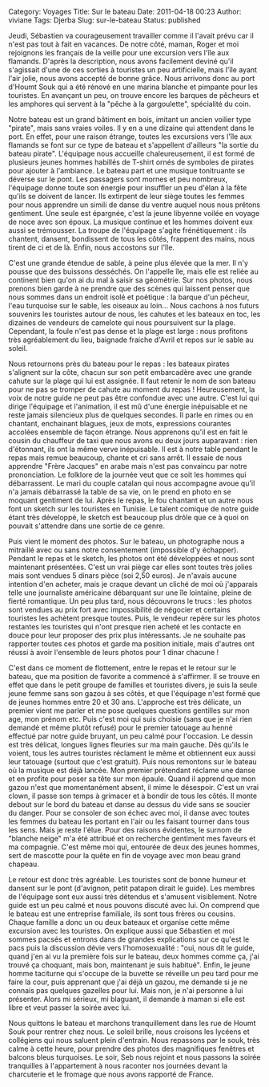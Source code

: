 Category: Voyages
Title: Sur le bateau
Date: 2011-04-18 00:23
Author: viviane
Tags: Djerba
Slug: sur-le-bateau
Status: published

Jeudi, Sébastien va courageusement travailler comme il l'avait prévu car il n'est pas tout à fait en vacances. De notre côté, maman, Roger et moi rejoignons les français de la veille pour une excursion vers l'île aux flamands. D'après la description, nous avons facilement deviné qu'il s'agissait d'une de ces sorties à touristes un peu artificielle, mais l'île ayant l'air jolie, nous avons accepté de bonne grâce. Nous arrivons donc au port d'Houmt Souk qui a été rénové en une marina blanche et pimpante pour les touristes. En avançant un peu, on trouve encore les barques de pêcheurs et les amphores qui servent à la "pêche à la gargoulette", spécialité du coin.

Notre bateau est un grand bâtiment en bois, imitant un ancien voilier type "pirate", mais sans vraies voiles. Il y en a une dizaine qui attendent dans le port. En effet, pour une raison étrange, toutes les excursions vers l'île aux flamands se font sur ce type de bateau et s'appellent d'ailleurs "la sortie du bateau pirate". L'équipage nous accueille chaleureusement, il est formé de plusieurs jeunes hommes habillés de T-shirt ornés de symboles de pirates pour ajouter à l'ambiance. Le bateau part et une musique tonitruante se déverse sur le pont. Les passagers sont mornes et peu nombreux, l'équipage donne toute son énergie pour insuffler un peu d'élan à la fête qu'ils se doivent de lancer. Ils extirpent de leur siège toutes les femmes pour nous apprendre un simili de danse du ventre auquel nous nous prêtons gentiment. Une seule est épargnée, c'est la jeune libyenne voilée en voyage de noce avec son époux. La musique continue et les hommes doivent eux aussi se trémousser. La troupe de l'équipage s'agite frénétiquement : ils chantent, dansent, bondissent de tous les côtés, frappent des mains, nous tirent de ci et de là. Enfin, nous accostons sur l'île.

C'est une grande étendue de sable, à peine plus élevée que la mer. Il n'y pousse que des buissons desséchés. On l'appelle île, mais elle est reliée au continent bien qu'on ai du mal à saisir sa géométrie. Sur nos photos, nous prenons bien garde à ne prendre que des scènes qui laissent penser que nous sommes dans un endroit isolé et poétique : la barque d'un pécheur, l'eau turquoise sur le sable, les oiseaux au loin... Nous cachons à nos futurs souvenirs les touristes autour de nous, les cahutes et les bateaux en toc, les dizaines de vendeurs de camelote qui nous poursuivent sur la plage. Cependant, la foule n'est pas dense et la plage est large : nous profitons très agréablement du lieu, baignade fraiche d'Avril et repos sur le sable au soleil.

Nous retournons près du bateau pour le repas : les bateaux pirates s'alignent sur la côte, chacun sur son petit embarcadère avec une grande cahute sur la plage qui lui est assignée. Il faut retenir le nom de son bateau pour ne pas se tromper de cahute au moment du repas ! Heureusement, la voix de notre guide ne peut pas être confondue avec une autre. C'est lui qui dirige l'équipage et l'animation, il est mû d'une énergie inépuisable et ne reste jamais silencieux plus de quelques secondes. Il parle en rimes ou en chantant, enchainant blagues, jeux de mots, expressions courantes accolées ensemble de façon étrange. Nous apprenons qu'il est en fait le cousin du chauffeur de taxi que nous avons eu deux jours auparavant : rien d'étonnant, ils ont la même verve inépuisable. Il est à notre table pendant le repas mais remue beaucoup, chante et cri sans arrêt. Il essaie de nous apprendre "Frère Jacques" en arabe mais n'est pas convaincu par notre prononciation. Le folklore de la journée veut que ce soit les hommes qui débarrassent. Le mari du couple catalan qui nous accompagne avoue qu'il n'a jamais débarrassé la table de sa vie, on le prend en photo en se moquant gentiment de lui. Après le repas, le fou chantant et un autre nous font un sketch sur les touristes en Tunisie. Le talent comique de notre guide étant très développé, le sketch est beaucoup plus drôle que ce à quoi on pouvait s'attendre dans une sortie de ce genre.

Puis vient le moment des photos. Sur le bateau, un photographe nous a mitraillé avec ou sans notre consentement (impossible d'y échapper). Pendant le repas et le sketch, les photos ont été développées et nous sont maintenant présentées. C'est un vrai piège car elles sont toutes très jolies mais sont vendues 5 dinars pièce (soi 2,50 euros). Je n'avais aucune intention d'en acheter, mais je craque devant un cliché de moi où j'apparais telle une journaliste américaine débarquant sur une île lointaine, pleine de fierté romantique. Un peu plus tard, nous découvrons le trucs : les photos sont vendues au prix fort avec impossibilité de négocier et certains touristes les achètent presque toutes. Puis, le vendeur repère sur les photos restantes les touristes qui n'ont presque rien acheté et les contacte en douce pour leur proposer des prix plus intéressants. Je ne souhaite pas rapporter toutes ces photos et garde ma position initiale, mais d'autres ont réussi à avoir l'ensemble de leurs photos pour 1 dinar chacune !

C'est dans ce moment de flottement, entre le repas et le retour sur le bateau, que ma position de favorite a commencé à s'affirmer. Il se trouve en effet que dans le petit groupe de familles et touristes divers, je suis la seule jeune femme sans son gazou à ses côtés, et que l'équipage n'est formé que de jeunes hommes entre 20 et 30 ans. L'approche est très délicate, un premier vient me parler et me pose quelques questions gentilles sur mon age, mon prénom etc. Puis c'est moi qui suis choisie (sans que je n'ai rien demandé et même plutôt refusé) pour le premier tatouage au henné effectué par notre guide bruyant, un peu calmé pour l'occasion. Le dessin est très délicat, longues lignes fleuries sur ma main gauche. Dès qu'ils le voient, tous les autres touristes réclament le même et obtiennent eux aussi leur tatouage (surtout que c'est gratuit). Puis nous remontons sur le bateau où la musique est déjà lancée. Mon premier prétendant réclame une danse et en profite pour poser sa tête sur mon épaule. Quand il apprend que mon gazou n'est que momentanément absent, il mime le désespoir. C'est un vrai clown, il passe son temps à grimacer et à bondir de tous les côtés. Il monte debout sur le bord du bateau et danse au dessus du vide sans se soucier du danger. Pour se consoler de son échec avec moi, il danse avec toutes les femmes du bateau les portant en l'air ou les faisant tourner dans tous les sens. Mais je reste l'élue. Pour des raisons évidentes, le surnom de "blanche neige" m'a été attribué et on recherche gentiment mes faveurs et ma compagnie. C'est même moi qui, entourée de deux des jeunes hommes, sert de mascotte pour la quête en fin de voyage avec mon beau grand chapeau.

Le retour est donc très agréable. Les touristes sont de bonne humeur et dansent sur le pont (d'avignon, petit patapon dirait le guide). Les membres de l'équipage sont eux aussi très détendus et s'amusent visiblement. Notre guide est un peu calmé et nous pouvons discuté avec lui. On comprend que le bateau est une entreprise familiale, ils sont tous frères ou cousins. Chaque famille a donc un ou deux bateaux et organise cette même excursion avec les touristes. On explique aussi que Sébastien et moi sommes pacsés et entrons dans de grandes explications sur ce qu'est le pacs puis la discussion dévie vers l'homosexualité : "oui, nous dit le guide, quand j'en ai vu la première fois sur le bateau, deux hommes comme ça, j'ai trouvé ça choquant, mais bon, maintenant je suis habitué". Enfin, le jeune homme taciturne qui s'occupe de la buvette se réveille un peu tard pour me faire la cour, puis apprenant que j'ai déjà un gazou, me demande si je ne connais pas quelques gazelles pour lui. Mais non, je n'ai personne à lui présenter. Alors mi sérieux, mi blaguant, il demande à maman si elle est libre et veut passer la soirée avec lui.

Nous quittons le bateau et marchons tranquillement dans les rue de Houmt Souk pour rentrer chez nous. Le soleil brille, nous croisons les lycéens et collégiens qui nous saluent plein d'entrain. Nous repassons par le souk, très calme à cette heure, pour prendre des photos des magnifiques fenêtres et balcons bleus turquoises. Le soir, Seb nous rejoint et nous passons la soirée tranquilles à l'appartement à nous raconter nos journées devant la charcuterie et le fromage que nous avons rapporté de France.